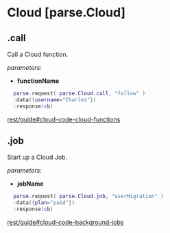 # Cloud [parse.Cloud]

## .call

Call a Cloud function.

*parameters:*

* __functionName__

```lua
  parse.request( parse.Cloud.call, "follow" )
  :data({username="Charles"})
  :response(cb)
```

[rest/guide#cloud-code-cloud-functions](https://www.parse.com/docs/rest/guide#cloud-code-cloud-functions)

## .job

Start up a Cloud Job.

*parameters:*

* __jobName__

```lua
  parse.request( parse.Cloud.job, "userMigration" )
  :data({plan="paid"})
  :response(cb)
```

[rest/guide#cloud-code-background-jobs](https://www.parse.com/docs/rest/guide#cloud-code-background-jobs)
